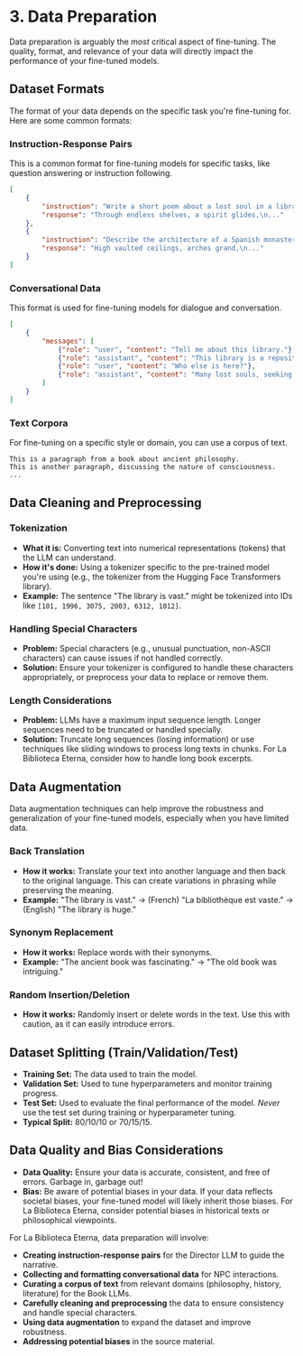 # 3. Data Preparation

Data preparation is arguably the *most* critical aspect of fine-tuning. The quality, format, and relevance of your data will directly impact the performance of your fine-tuned models.

## Dataset Formats

The format of your data depends on the specific task you're fine-tuning for. Here are some common formats:

### Instruction-Response Pairs

This is a common format for fine-tuning models for specific tasks, like question answering or instruction following.

```json
[
    {
        "instruction": "Write a short poem about a lost soul in a library.",
        "response": "Through endless shelves, a spirit glides,\n..."
    },
    {
        "instruction": "Describe the architecture of a Spanish monastery library.",
        "response": "High vaulted ceilings, arches grand,\n..."
    }
]
```

### Conversational Data

This format is used for fine-tuning models for dialogue and conversation.

```json
[
    {
        "messages": [
            {"role": "user", "content": "Tell me about this library."},
            {"role": "assistant", "content": "This library is a repository of all knowledge..."},
            {"role": "user", "content": "Who else is here?"},
            {"role": "assistant", "content": "Many lost souls, seeking understanding..."}
        ]
    }
]
```

### Text Corpora

For fine-tuning on a specific style or domain, you can use a corpus of text.

```
This is a paragraph from a book about ancient philosophy.
This is another paragraph, discussing the nature of consciousness.
...
```

## Data Cleaning and Preprocessing

### Tokenization

*   **What it is:**  Converting text into numerical representations (tokens) that the LLM can understand.
*   **How it's done:**  Using a tokenizer specific to the pre-trained model you're using (e.g., the tokenizer from the Hugging Face Transformers library).
*   **Example:**  The sentence "The library is vast." might be tokenized into IDs like `[101, 1996, 3075, 2003, 6312, 1012]`.

### Handling Special Characters

*   **Problem:**  Special characters (e.g., unusual punctuation, non-ASCII characters) can cause issues if not handled correctly.
*   **Solution:**  Ensure your tokenizer is configured to handle these characters appropriately, or preprocess your data to replace or remove them.

### Length Considerations

*   **Problem:**  LLMs have a maximum input sequence length.  Longer sequences need to be truncated or handled specially.
*   **Solution:**  Truncate long sequences (losing information) or use techniques like sliding windows to process long texts in chunks.  For La Biblioteca Eterna, consider how to handle long book excerpts.

## Data Augmentation

Data augmentation techniques can help improve the robustness and generalization of your fine-tuned models, especially when you have limited data.

### Back Translation

*   **How it works:**  Translate your text into another language and then back to the original language. This can create variations in phrasing while preserving the meaning.
*   **Example:**  "The library is vast." -> (French) "La bibliothèque est vaste." -> (English) "The library is huge."

### Synonym Replacement

*   **How it works:**  Replace words with their synonyms.
*   **Example:**  "The ancient book was fascinating." -> "The old book was intriguing."

### Random Insertion/Deletion

*   **How it works:**  Randomly insert or delete words in the text.  Use this with caution, as it can easily introduce errors.

## Dataset Splitting (Train/Validation/Test)

*   **Training Set:**  The data used to train the model.
*   **Validation Set:**  Used to tune hyperparameters and monitor training progress.
*   **Test Set:**  Used to evaluate the final performance of the model.  *Never* use the test set during training or hyperparameter tuning.
*   **Typical Split:**  80/10/10 or 70/15/15.

## Data Quality and Bias Considerations

*   **Data Quality:**  Ensure your data is accurate, consistent, and free of errors.  Garbage in, garbage out!
*   **Bias:**  Be aware of potential biases in your data.  If your data reflects societal biases, your fine-tuned model will likely inherit those biases.  For La Biblioteca Eterna, consider potential biases in historical texts or philosophical viewpoints.

For La Biblioteca Eterna, data preparation will involve:

*   **Creating instruction-response pairs** for the Director LLM to guide the narrative.
*   **Collecting and formatting conversational data** for NPC interactions.
*   **Curating a corpus of text** from relevant domains (philosophy, history, literature) for the Book LLMs.
*   **Carefully cleaning and preprocessing** the data to ensure consistency and handle special characters.
*   **Using data augmentation** to expand the dataset and improve robustness.
*   **Addressing potential biases** in the source material. 